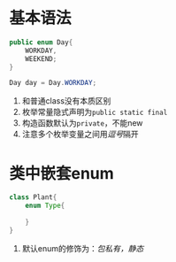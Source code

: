 # 基本语法
```java
public enum Day{
	WORKDAY,
	WEEKEND;
}

Day day = Day.WORKDAY;
```
1. 和普通class没有本质区别
2. 枚举常量隐式声明为`public static final` 
3. 构造函数默认为`private`，不能new
4. 注意多个枚举变量之间用*逗号*隔开

# 类中嵌套enum
```java
class Plant{
	enum Type{
	
	}
}
```
1. 默认enum的修饰为：*包私有，静态*


